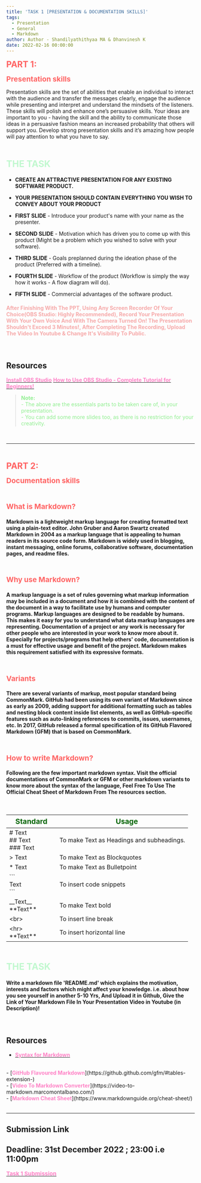 ```yaml
---
title: 'TASK 1 [PRESENTATION & DOCUMENTATION SKILLS]'
tags:
  - Presentation
  - General
  - Markdown
author: Author - Shandilyathithyaa MA & Dhanvinesh K
date: 2022-02-16 00:00:00
---
```




<b><span style="color: #FF6363; font-size: 1.4rem;">PART 1:</span></b>

<b><span style="color: #FF6363; font-size: 1.2rem;">Presentation skills</span></b>

Presentation skills are the set of abilities that enable an individual to interact with the audience and transfer the messages clearly, engage the audience while presenting and interpret and understand the mindsets of the listeners. These skills will polish and enhance one’s persuasive skills. Your ideas are important to you - having the skill and the ability to communicate those ideas in a persuasive fashion means an increased probability that others will support you. Develop strong presentation skills and it’s amazing how people will pay attention to what you have to say.

<br>

#### <span style="color:#C1F8CF; font-size:1.5rem"><b>THE TASK</b></span>

- <b>CREATE AN ATTRACTIVE PRESENTATION FOR ANY EXISTING SOFTWARE PRODUCT.</b>

- <b>YOUR PRESENTATION SHOULD CONTAIN EVERYTHING YOU WISH TO CONVEY ABOUT YOUR PRODUCT</b>

- <b>FIRST SLIDE</b> - Introduce your product's name with your name as the presenter.

- <b>SECOND SLIDE</b> - Motivation which has driven you to come up with this product (Might be a problem which you wished to solve with your software).

- <b>THIRD SLIDE</b> - Goals preplanned during the ideation phase of the product (Preferred with a timeline).

- <b>FOURTH SLIDE</b> - Workflow of the product (Workflow is simply the way how it works - A flow diagram will do).

- <b>FIFTH SLIDE</b> - Commercial advantages of the software product.

#### <span style="color:#F6A9A9">After Finishing With The PPT, Using Any Screen Recorder Of Your Choice(OBS Studio: Highly Recommended), Record Your Presentation With Your Own Voice And With The Camera Turned On! The Presentation Shouldn't Exceed 3 Minutes!, After Completing The Recording, Upload The Video In Youtube & Change It's Visibility To Public.</span>
<br>

## Resources
[<b><span style="color: #FE83C6">Install OBS Studio</span></b>](https://obsproject.com/da/download)
[<b><span style="color: #FE83C6">How to Use OBS Studio - Complete Tutorial for Beginners!</span></b>](https://youtu.be/-puA85ciDEM)
<br>

> <span style="color: lightgreen"> <b> Note: </b> <br> </span>
> <span style="color: lightgreen"> - The above are the essentials parts to be taken care of, in your presentation.</span> <br>
> <span style="color: lightgreen"> - You can add some more slides too, as there is no restriction for your creativity.</span>

<br>
<hr>
<br>

<b><span style="color: #FF6363; font-size: 1.4rem;">PART 2:</span></b>

<b><span style="color: #FF6363; font-size: 1.2rem;">Documentation skills</style></b>

<br>

<b><span style="color: #FF6363; font-size: 1.2rem;">What is Markdown?</style></b>

#### Markdown is a lightweight markup language for creating formatted text using a plain-text editor. John Gruber and Aaron Swartz created Markdown in 2004 as a markup language that is appealing to human readers in its source code form. Markdown is widely used in blogging, instant messaging, online forums, collaborative software, documentation pages, and readme files.

<br>

<b><span style="color: #FF6363; font-size: 1.2rem;">Why use Markdown?</style></b>

#### A markup language is a set of rules governing what markup information may be included in a document and how it is combined with the content of the document in a way to facilitate use by humans and computer programs. Markup languages are designed to be readable by humans. This makes it easy for you to understand what data markup languages are representing. Documentation of a project or any work is necessary for other people who are interested in your work to know more about it. Especially for projects/programs that help others' code, documentation is a must for effective usage and benefit of the project. Markdown makes this requirement satisfied with its expressive formats.
<br>

<b><span style="color: #FF6363; font-size: 1.2rem;">Variants</style></b>

#### There are several variants of markup, most popular standard being CommonMark. GitHub had been using its own variant of Markdown since as early as 2009, adding support for additional formatting such as tables and nesting block content inside list elements, as well as GitHub-specific features such as auto-linking references to commits, issues, usernames, etc. In 2017, GitHub released a formal specification of its GitHub Flavored Markdown (GFM) that is based on CommonMark.
<br>

<b><span style="color: #FF6363; font-size: 1.2rem;">How to write Markdown?</style></b>

#### Following are the few important markdown syntax. Visit the official documentations of CommonMark or GFM or other markdown variants to know more about the syntax of the language, Feel Free To Use The Official Cheat Sheet of Markdown From The resources section.

<br>
<table>
<thead>
<tr style="color: darkgreen; font-size: 1.2rem;">
<th>&ensp; Standard &ensp;</th>
<th>&emsp; &emsp; Usage &emsp;</th>
</tr>
</thead>
<tbody>
<tr>
<td># Text<br> ## Text<br> ### Text</td>
<td>To make Text as Headings and subheadings.</td>
</tr>
<tr>
<td>> Text</td>
<td>To make Text as Blockquotes</td>
</tr>
<tr>
<td>* Text</td>
<td>To make Text as Bulletpoint</td>
</tr>
<tr>
<td>```<br> Text<br>```</td>
<td>To insert code snippets</td>
</tr>
<tr>
<td>__Text__<br>**Text**</td>
<td>To make Text bold</td>
</tr>
<tr>
<td>&lt;br&gt;</td>
<td>To insert line break</td>
</tr>
<tr>
<td>&lt;hr&gt;<br>**Text**</td>
<td>To insert horizontal line</td>
</tr>
</tbody>
</table>

<br>

#### <span style="color:#C1F8CF; font-size:1.5rem"><b>THE TASK</b></span>

#### Write a markdown file 'README.md' which explains the  motivation, interests and factors which might affect your knowledge. i.e. about how you see yourself in another 5-10 Yrs, And Upload it in Github,  Give the Link of Your Markdown File In Your Presentation Video in Youtube (in Description)!

<br>


## Resources
- [<b><span style="color: #FE83C6">Syntax for Markdown</span></b>](https://youtu.be/HUBNt18RFbo)
<br>
- [<b><span style="color: #FE83C6">GitHub Flavoured Markdown</span></b>](https://github.github.com/gfm/#tables-extension-)
<br>
- [<b><span style="color: #FE83C6">Video To Markdown Converter</span></b>](https://video-to-markdown.marcomontalbano.com/)
<br>
- [<b><span style="color: #FE83C6">Markdown Cheat Sheet</span></b>](https://www.markdownguide.org/cheat-sheet/)
<br>

<br>
<hr>

## Submission Link
## Deadline: <b>31st December 2022 ; 23:00 i.e 11:00pm </b>
[<b><span style="color: #FE83C6; font-size:15px">Task 1 Submission</b></span>](https://forms.gle/8ftAM9BxjvrEXkj66)

<br>
